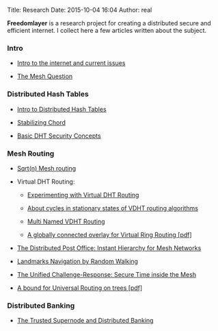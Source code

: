Title: Research
Date: 2015-10-04 16:04
Author: real

**Freedomlayer** is a research project for creating a distributed secure and
efficient internet. I collect here a few articles written about the subject.

### Intro

-   [Intro to the internet and current issues](
    {filename}/articles/freedomlayer/intro_internet/intro_internet.mdown)


-   [The Mesh Question](
    {filename}/articles/freedomlayer/mesh_question/mesh_question.mdown)


### Distributed Hash Tables


-   [Intro to Distributed Hash Tables](
    {filename}/articles/freedomlayer/dht_intro/dht_intro.mdown)

-   [Stabilizing Chord](
    {filename}/articles/freedomlayer/chord_stabilize/chord_stabilize.mdown)

-   [Basic DHT Security Concepts](
    {filename}/articles/freedomlayer/dht_basic_security/dht_basic_security.mdown)


### Mesh Routing

-   [Sqrt(n) Mesh routing](
    {filename}/articles/freedomlayer/sqrt_n_routing/sqrt_n_routing.mdown)

-   Virtual DHT Routing:
    -   [Experimenting with Virtual DHT Routing](
        {filename}/articles/freedomlayer/exp_virtual_dht_routing/exp_virtual_dht_routing.mdown)

    -   [About cycles in stationary states of VDHT routing algorithms](
        {filename}/articles/freedomlayer/vdht_cycles_rounds/vdht_cycles_rounds.mdown)

    -   [Multi Named VDHT Routing](
        {filename}/articles/freedomlayer/multi_named_vdht_routing/multi_named_vdht_routing.mdown)

    -   [A globally connected overlay for Virtual Ring Routing [pdf]](
        {filename}/articles/assets/chord_connected_routing.pdf)

-   [The Distributed Post Office: Instant Hierarchy for Mesh Networks](
    {filename}/articles/freedomlayer/dist_post_office/dist_post_office.mdown)

-   [Landmarks Navigation by Random Walking](
    {filename}/articles/freedomlayer/landmarks_navigation_rw/landmarks_navigation_rw.mdown)

-   [The Unified Challenge-Response: Secure Time inside the Mesh](
    {filename}/articles/freedomlayer/unified_challenge_response/unified_challenge_response.mdown)

-   [A bound for Universal Routing on trees [pdf]](
    {filename}/articles/assets/bounds_universal_tree_routing.pdf)



### Distributed Banking

-   [The Trusted Supernode and Distributed Banking](
    {filename}/articles/freedomlayer/dist_bank/dist_bank.mdown)

